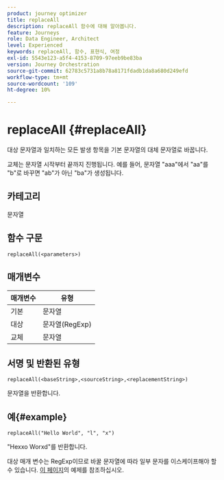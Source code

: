 ```yaml
---
product: journey optimizer
title: replaceAll
description: replaceAll 함수에 대해 알아봅니다.
feature: Journeys
role: Data Engineer, Architect
level: Experienced
keywords: replaceAll, 함수, 표현식, 여정
exl-id: 5543e123-a5f4-4153-8709-97eeb9be83ba
version: Journey Orchestration
source-git-commit: 62783c5731a8b78a8171fdadb1da8a680d249efd
workflow-type: tm+mt
source-wordcount: '109'
ht-degree: 10%

---
```


# replaceAll {#replaceAll}

대상 문자열과 일치하는 모든 발생 항목을 기본 문자열의 대체 문자열로 바꿉니다.

교체는 문자열 시작부터 끝까지 진행됩니다. 예를 들어, 문자열 &quot;aaa&quot;에서 &quot;aa&quot;를 &quot;b&quot;로 바꾸면 &quot;ab&quot;가 아닌 &quot;ba&quot;가 생성됩니다.

## 카테고리

문자열

## 함수 구문

`replaceAll(<parameters>)`

## 매개변수

| 매개변수 | 유형 |
|-----------|--------------|
| 기본 | 문자열 |
| 대상 | 문자열(RegExp) |
| 교체 | 문자열 |

## 서명 및 반환된 유형

`replaceAll(<baseString>,<sourceString>,<replacementString>)`

문자열을 반환합니다.

## 예{#example}

`replaceAll("Hello World", "l", "x")`

&quot;Hexxo Worxd&quot;를 반환합니다.

대상 매개 변수는 RegExp이므로 바꿀 문자열에 따라 일부 문자를 이스케이프해야 할 수 있습니다. [이 페이지](../functions/functionreplace.md#example_2)의 예제를 참조하십시오.
